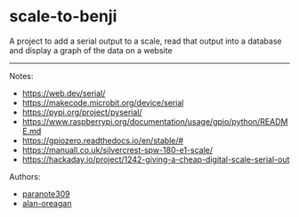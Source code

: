 # scale-to-benji
A project to add a serial output to a scale, read that output into a database and display a graph of the data on a website

***

Notes:
  - https://web.dev/serial/
  - https://makecode.microbit.org/device/serial
  - https://pypi.org/project/pyserial/
  - https://www.raspberrypi.org/documentation/usage/gpio/python/README.md
  - https://gpiozero.readthedocs.io/en/stable/#
  - https://manuall.co.uk/silvercrest-spw-180-e1-scale/
  - https://hackaday.io/project/1242-giving-a-cheap-digital-scale-serial-out


Authors:
  - [paranote309](https://github.com/paranote309)
  - [alan-oreagan](https://github.com/alan-oregan)
